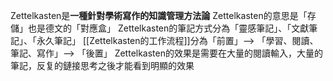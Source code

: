 Zettelkasten是**一種針對學術寫作的知識管理方法論**
Zettelkasten的意思是「存儲」也是德文的「對應盒」
Zettelkasten的筆記方式分為「靈感筆記」、「文獻筆記」、「永久筆記」
[[Zettelkasten的工作流程]]分為「前置」--> 「學習、閱讀、筆記、寫作」--> 「後置」
Zettelkasten的效果是需要在大量的閱讀輸入，大量的筆記，反复的鏈接思考之後才能看到明顯的效果
